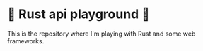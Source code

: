 # 🦀 Rust api playground 🦀 

This is the repository where I'm playing with Rust and some web frameworks.
